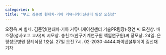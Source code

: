 ```yaml
---
categories: h
title: "부고 김준명 현대차·기아 커뮤니케이션센터 팀장 모친상"
---
```

오정옥 씨 별세. 김준명(현대차·기아 커뮤니케이션센터 기술PR팀장)·정연 씨 모친상. 배호정(성사고교 교사)씨 시모상. 송찬호(한구기계연구원 책임연구원)씨 장모상. 24일. 은평성모병원 장례식장 1호실. 27일 오전 7시. 02-2030-4444.파이낸셜투데이 김선재 기자